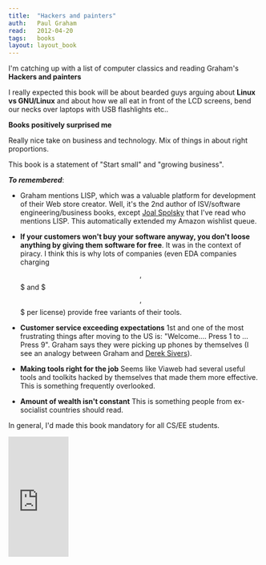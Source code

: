 ```yaml
---
title:	"Hackers and painters"
auth:	Paul Graham
read:	2012-04-20
tags:	books
layout: layout_book
---
```





I'm catching up with a list of computer classics and reading Graham's **Hackers and painters**

I really expected this book will be about bearded guys arguing about **Linux
vs GNU/Linux** and about how we all eat in front of the LCD screens, bend
our necks over laptops with USB flashlights etc..

**Books positively surprised me**

Really nice take on business and technology. Mix of things in about right
proportions.

This book is a statement of "Start small" and "growing business".

***To remembered***:

+ Graham mentions LISP, which was a valuable platform for development of their
Web store creator. Well, it's the 2nd author of ISV/software
engineering/business books, except [Joal
Spolsky](http://www.joelonsoftware.com/) that I've read who mentions LISP.
This automatically extended my Amazon wishlist queue.

+ **If your customers won't buy your software
anyway, you don't loose anything by giving them software for free**. It was
in the context of piracy.
I think this is why lots of companies (even EDA companies charging $$,$$$
and $$$,$$$ per license) provide free variants of their tools.

+ **Customer service exceeding expectations** 1st and one of the most
frustrating things after moving to the US is: "Welcome.... Press 1 to ...
Press 9". Graham says they were picking up phones by themselves (I see an
analogy between Graham and [Derek Sivers](http://sivers.org/)).

+ **Making tools right for the job** Seems like Viaweb had several useful
tools and toolkits hacked by themselves that made them more effective. This
is something frequently overlooked.

+ **Amount of wealth isn't constant** This is something people from
ex-socialist countries should read.

In general, I'd made this book mandatory for all CS/EE students.


<iframe src="http://rcm.amazon.com/e/cm?lt1=_blank&bc1=FFFFFF&IS2=1&npa=1&bg1=FFFFFF&fc1=000000&lc1=FF0000&t=wojcadamkoszh-20&o=1&p=8&l=as4&m=amazon&f=ifr&ref=ss_til&asins=1449389554" style="width:120px;height:240px;" scrolling="no" marginwidth="0" marginheight="0" frameborder="0"></iframe>
